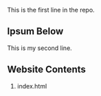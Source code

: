 This is the first line in the repo.

## Ipsum Below
This is my second line.

## Website Contents
1. index.html 